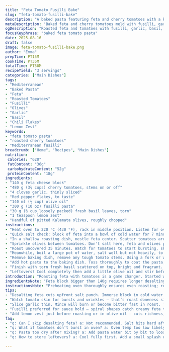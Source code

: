 ```yaml
---
title: "Feta Tomato Fusilli Bake"
slug: "feta-tomato-fusilli-bake"
description: "A baked pasta featuring feta and cherry tomatoes with a kick of chili flakes and garlic. Fusilli tossed in the creamy, roasted feta-tomato sauce, garnished with fresh basil. Slight changes to ingredient ratios and additions make it tangier and richer. Quick desalting of feta reduces excess salt. Roasting brings out tomato sweetness and feta creaminess. Pasta cooked al dente and mixed right after baking to soak up flavors."
metaDescription: "Baked feta and cherry tomatoes meld with fusilli, garlic, red pepper flakes, and fresh basil for a rustic Mediterranean pasta bake bursting with texture and tang."
ogDescription: "Roasted feta and tomatoes with fusilli, garlic, basil, and olives. Salty, tangy, creamy, with heat from red pepper flakes. Rustic bake with bold Mediterranean notes."
focusKeyphrase: "baked feta tomato pasta"
date: 2025-08-16
draft: false
image: feta-tomato-fusilli-bake.png
author: "Emma"
prepTime: PT15M
cookTime: PT35M
totalTime: PT50M
recipeYield: "3 servings"
categories: ["Main Dishes"]
tags:
- "Mediterranean"
- "Baked Pasta"
- "Feta"
- "Roasted Tomatoes"
- "Fusilli"
- "Olives"
- "Garlic"
- "Basil"
- "Chili Flakes"
- "Lemon Zest"
keywords:
- "feta tomato pasta"
- "roasted cherry tomatoes"
- "Mediterranean fusilli"
breadcrumb: ["Home", "Recipes", "Main Dishes"]
nutrition: 
 calories: "620"
 fatContent: "36g"
 carbohydrateContent: "52g"
 proteinContent: "18g"
ingredients:
- "140 g feta cheese block"
- "480 g (3¾ cups) cherry tomatoes, stems on or off"
- "4 cloves garlic, thinly sliced"
- "Red pepper flakes, to taste"
- "140 ml (⅔ cup) olive oil"
- "300 g (10 oz) fusilli pasta"
- "30 g (½ cup loosely packed) fresh basil leaves, torn"
- "1 teaspoon lemon zest"
- "Handful of pitted Kalamata olives, roughly chopped"
instructions:
- "Heat oven to 220 °C (430 °F), rack in middle position. Listen for oven hum, you're looking for steady heat, no hot spots."
- "Quick salt check: block of feta into a bowl of cold water for 7 minutes. Changes the salt profile, makes the cheese milder, less briny. Drain and pat dry thoroughly — or it'll turn your bake watery."
- "In a shallow roasting dish, nestle feta center. Scatter tomatoes around, add garlic slices and red pepper flakes liberally — the heat wakes up the dish. Pour olive oil evenly over everything. Add lemon zest now, it cuts richness."
- "Sprinkle olives between tomatoes. Don't salt here, feta and olives provide enough. Pepper freshly ground, heavier than usual."
- "Roast uncovered 35 minutes. Watch for tomatoes to start bursting, skin wrinkling, and feta softening - no longer firm, showing signs of melting and edges caramelizing. The kitchen smells of roasted garlic and olive oil — almost buttery."
- "Meanwhile, boil a large pot of water, salt well but not heavily, to avoid over-salting pasta. Cook fusilli until just shy of al dente — slightly firm with a bit of chew left. Drain pasta but reserve a half cup pasta water."
- "Remove baking dish, remove any tough tomato stems. Using a fork or wooden spoon, press and mash feta and roasted tomatoes together. Texture should be creamy with tomato chunks breaking down, almost a rustic sauce consistency."
- "Add hot pasta to the baking dish. Toss thoroughly to coat the pasta, letting it soak up the creamy sauce. If it feels dry, splash reserved pasta water bit by bit to loosen."
- "Finish with torn fresh basil scattered on top, bright and fragrant. Serve immediately — sauce thickens and dries if left too long. Textures play between creamy feta, juicy tomatoes, tender pasta, and fresh herb punch."
- "Leftovers? Cool completely then add a little olive oil and stir before refrigerating. Reheat gently on stove with splash of water or olive oil to restore creaminess - microwave kills texture here."
introduction: "Roasting feta with tomatoes is a game changer. Started with just baking feta and tomatoes, but adding Kalamata olives this time brought a punchy, briny note—perfect contrast. I dialed back olive oil a bit and extended roasting by 5 minutes to coax more juice out of tomatoes without drying. Garlic thinly sliced loses the sharpness of minced but offers more mellow roasted flavor. Red pepper flakes scattered in give background heat without dominating. Tried with other pasta shapes but fusilli holds sauce best. Basil folded in last minute for fresh aroma. Desalting feta matters; got bit by salt overload at first. Now it’s routine, water bath with pat dry before roasting. Even texture big difference if feta not patted properly—watery sauces are sad. The key: watching tomato skin for tiny splits and feta edges bubbling and softening—no strict timer here. The smell changes from sharp to creamy when it’s ready. Worth slicing garlic thin—not minced, gets bitter if roasted too long. Keep sauce creamy but chunky. Don’t skip lemon zest, it livens the dish. Leftovers revive beautifully with just a splash of oil and heat. Trust your nose, your eyes, and the touch of the feta’s edges."
ingredientsNote: "Feta block bigger than 140g requires longer desalting; adjust time if using. You can swap Kalamata olives for capers if you want more bite. Cherry tomatoes can be mixed colors—red, yellow, orange—for visual interest. Garlic sliced thin avoids burning and bitterness but mincing works if added later. Olive oil quality matters here, go fruity but not bitter. Basil can be swapped for oregano or parsley but fresh basil is superior. Fusilli preferred for sauce hold—penne or rigatoni can substitute, but watch pasta cooking time. No salt added explicitly since feta and olives carry saline. Lemon zest optional but highly recommended for a zing that cuts richness. If no oven, skillet roasting on stovetop works but less even and requires attention."
instructionsNote: "Preheating oven thoroughly ensures even roasting; rushing this step leads to uneven cooking. Feta’s salt can dominate so desalting is key—never skip or shortcut. Roasting temperature critical for tomatoes to burst evenly, lower temps make tomatoes sweat but don’t brown or soften fully. Bulk roasting garlic thinly sliced ensures mellow flavor; minced develops bitter or burnt notes. Red pepper flakes can be adjusted; taste as it roasts, and don’t be stingy—it wakes the palate. Pasta cooks faster if added to roiling salted water, aim for firmness. Don’t rinse pasta—starch helps sauce cling. Remove stems from tomatoes after roasting to prevent woody bits in sauce. Mashing feta and tomatoes while hot blends flavors better—wait too long and sauce firms up, harder to incorporate. Adding pasta directly to baking dish cuts down mess and allows pasta to soak sauce immediately. Toss quickly but gently to avoid breaking pasta. Basil added last avoids losing aroma from heat. Serve immediately; sauces dry out quickly otherwise. Leftovers reheat gently with liquid for texture restoration."
tips:
- "Desalting feta cuts upfront salt punch. Immerse block in cold water for 7 minutes. Pat dry thoroughly or waterwaters down texture. Longer if feta chunk bigger; use weight or timed test. No skipping this step at all. Water bath changes salty profile — milder cheese gives balanced sauce."
- "Watch tomato skin for bursts and wrinkles — that’s roast doneness signal. Edges of feta get soft and start bubbling but not fully melted. Oven aroma flips from sharp garlic to deep roasted sweetness. Skip strict timer, smell and look instead. Feta edges caramelizing hint at texture change."
- "Slice garlic thin. Mince will burn or become bitter fast in roast. Thin slices release mellow garlic flavor, blend smoother. Add red pepper flakes liberally but adjust as it roasts. Background heat wakes dish without overpowering. Olive oil quality counts — fruity but not bitter, coats ingredients evenly."
- "Fusilli preferred for sauce hold — spiral shapes catch creamy feta tomato sauce better. Penne or rigatoni substitutes but watch timing, water release varies. No rinsing pasta, starch sticks sauce to noodles. Drain pasta al dente, reserve half cup pasta water for loosen sauce if needed."
- "Add lemon zest just before roasting or in olive oil — cuts richness, brightens flavor. Cherry tomatoes mix colors if you want look variety but keep stems off after roast. Basil added last minute — fresh leaves on top avoids aroma loss from heat. Leftovers: cool, olive oil drizzle, gentle stove reheat with water splash restores sauce texture."
faq:
- "q: Can I skip desalting feta? a: Not recommended. Salt hits hard after baking. Makes watery sauce if salty feta not rinsed. Faster soak if feta smaller chunk but never skip. Dry feta well or sauce texture ruined."
- "q: What if tomatoes don’t burst in oven? a: Oven temp too low likely. 220 °C needed to get skin wrinkling and popping. Could roast longer but risk drying them out. A quick pan roast on stove can finish them but less even. Tomatoes need that burst for sauce consistency."
- "q: Pasta too dry after mixing? a: Add pasta water bit by bit to loosen sauce. Pasta starch helps sauce cling and restores creaminess. Don’t soak too much or sauce thins out. Toss quickly after adding pasta so sauce sticks evenly. Could drizzle olive oil if no reserved water."
- "q: How to store leftovers? a: Cool fully first. Add a small splash olive oil to stop drying. Refrigerate covered. Reheat gently in pan with little water or oil splash to bring creaminess back. Microwave dries sauce and ruins feta texture here — avoid if possible."

---
```

